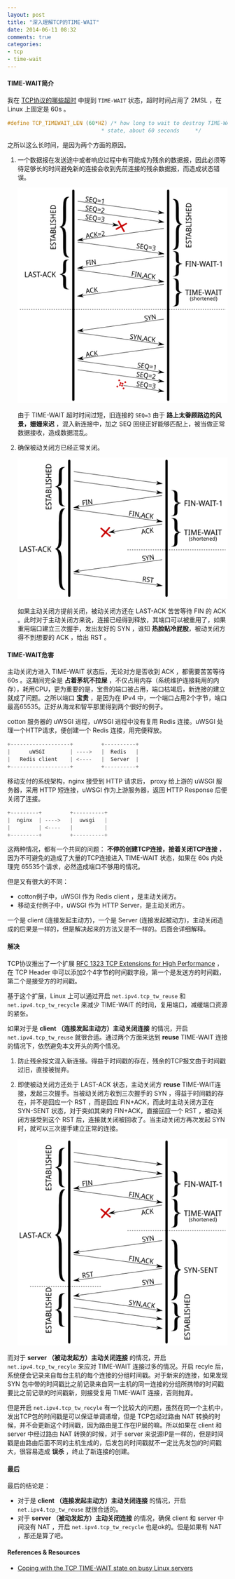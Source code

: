 ```yaml
---
layout: post
title: "深入理解TCP的TIME-WAIT"
date: 2014-06-11 08:32
comments: true
categories: 
- tcp
- time-wait
---
```


#### TIME-WAIT简介

我在 [TCP协议的哪些超时](http://blog.qiusuo.im/blog/2014/03/19/tcp-timeout/) 中提到 `TIME-WAIT` 状态，超时时间占用了 2MSL ，在 Linux 上固定是 60s 。

~~~ C
#define TCP_TIMEWAIT_LEN (60*HZ) /* how long to wait to destroy TIME-WAIT
                              * state, about 60 seconds     */
~~~
                                  
之所以这么长时间，是因为两个方面的原因。

1. 一个数据报在发送途中或者响应过程中有可能成为残余的数据报，因此必须等待足够长的时间避免新的连接会收到先前连接的残余数据报，而造成状态错误。

   ![duplicate-segment](/images/duplicate-segment.png)

   由于 TIME-WAIT 超时时间过短，旧连接的 `SEQ=3` 由于 **路上太眷顾路边的风景，姗姗来迟** ，混入新连接中，加之 SEQ 回绕正好能够匹配上，被当做正常数据接收，造成数据混乱。
   
2. 确保被动关闭方已经正常关闭。
   
   ![last-ack](/images/last-ack.png)
   
   如果主动关闭方提前关闭，被动关闭方还在 LAST-ACK 苦苦等待 FIN 的 ACK 。此时对于主动关闭方来说，连接已经得到释放，其端口可以被重用了，如果重用端口建立三次握手，发出友好的 SYN ，谁知 **热脸贴冷屁股**，被动关闭方得不到想要的 ACK ，给出 RST 。
   
#### TIME-WAIT危害

主动关闭方进入 TIME-WAIT 状态后，无论对方是否收到 ACK ，都需要苦苦等待 60s 。这期间完全是 **占着茅坑不拉屎** ，不仅占用内存（系统维护连接耗用的内存），耗用CPU，更为重要的是，宝贵的端口被占用，端口枯竭后，新连接的建立就成了问题。之所以端口 **宝贵** ，是因为在 IPv4 中，一个端口占用2个字节，端口最高65535。正好从海龙和智平那里得到两个很好的例子。

cotton 服务器的 uWSGI 进程，uWSGI 进程中没有复用 Redis 连接。uWSGI 处理一个HTTP请求，便创建一个 Redis 连接，用完便释放。
 
~~~ C
+-------------------+         +----------+
|      uWSGI        | ---->   |  Redis   |            
|   Redis client    | <----   |  Server  |
+-------------------+         +----------+
~~~
 
移动支付的系统架构，nginx 接受到 HTTP 请求后， proxy 给上游的 uWSGI 服务器，采用 HTTP 短连接，uWSGI 作为上游服务器，返回 HTTP Response 后便关闭了连接。
   
~~~ C
+---------+         +----------+
|  nginx  | ---->   |  uwsgi   |            
|         | <----   |          |
+---------+         +----------+
~~~

这两种情况，都有一个共同的问题： **不停的创建TCP连接，接着关闭TCP连接** ，因为不可避免的造成了大量的TCP连接进入 TIME-WAIT 状态，如果在 60s 内处理完 65535个请求，必然造成端口不够用的情况。

但是又有很大的不同：

* cotton例子中，uWSGI 作为 Redis client ，是主动关闭方。
* 移动支付例子中，uWSGI 作为 HTTP Server，是主动关闭方。

一个是 client (连接发起主动方)，一个是 Server (连接发起被动方)，主动关闭造成的后果是一样的，但是解决起来的方法又是不一样的。后面会详细解释。

#### 解决

TCP协议推出了一个扩展 [RFC 1323 TCP Extensions for High Performance](http://tools.ietf.org/html/rfc1323) ，在 TCP Header 中可以添加2个4字节的时间戳字段，第一个是发送方的时间戳，第二个是接受方的时间戳。

基于这个扩展，Linux 上可以通过开启 `net.ipv4.tcp_tw_reuse` 和 `net.ipv4.tcp_tw_recycle` 来减少 TIME-WAIT 的时间，复用端口，减缓端口资源的紧张。

如果对于是 **client （连接发起主动方）主动关闭连接** 的情况，开启 `net.ipv4.tcp_tw_reuse` 就很合适。通过两个方面来达到 **reuse** TIME-WAIT 连接的情况下，依然避免本文开头的两个情况。

1. 防止残余报文混入新连接。得益于时间戳的存在，残余的TCP报文由于时间戳过旧，直接被抛弃。
2. 即使被动关闭方还处于 LAST-ACK 状态，主动关闭方 **reuse** TIME-WAIT连接，发起三次握手。当被动关闭方收到三次握手的 SYN ，得益于时间戳的存在，并不是回应一个 RST ，而是回应 FIN+ACK，而此时主动关闭方正在 SYN-SENT 状态，对于突如其来的 FIN+ACK，直接回应一个 RST ，被动关闭方接受到这个 RST 后，连接就关闭被回收了。当主动关闭方再次发起 SYN 时，就可以三次握手建立正常的连接。

   ![last-ack-reuse](/images/last-ack-reuse.png)
   
而对于 **server （被动发起方）主动关闭连接** 的情况，开启 `net.ipv4.tcp_tw_recyle` 来应对 TIME-WAIT 连接过多的情况。开启 recyle 后，系统便会记录来自每台主机的每个连接的分组时间戳。对于新来的连接，如果发现 SYN 包中带的时间戳比之前记录来自同一主机的同一连接的分组所携带的时间戳要比之前记录的时间戳新，则接受复用 TIME-WAIT 连接，否则抛弃。

但是开启 `net.ipv4.tcp_tw_recyle` 有一个比较大的问题，虽然在同一个主机中，发出TCP包的时间戳是可以保证单调递增，但是 TCP包经过路由 NAT 转换的时候，并不会更新这个时间戳，因为路由是工作在IP层的嘛。所以如果在 client 和 server 中经过路由 NAT 转换的时候，对于 server 来说源IP是一样的，但是时间戳是由路由后面不同的主机生成的，后发包的时间戳就不一定比先发包的时间戳大，很容易造成 **误杀** ，终止了新连接的创建。

#### 最后

最后的结论是：

* 对于是 **client （连接发起主动方）主动关闭连接** 的情况，开启 `net.ipv4.tcp_tw_reuse` 就很合适的。
* 对于 **server （被动发起方）主动关闭连接** 的情况，确保 client 和 server 中间没有 NAT ，开启 `net.ipv4.tcp_tw_recycle` 也是ok的。但是如果有 NAT ，那还是算了吧。

#### References & Resources

* [Coping with the TCP TIME-WAIT state on busy Linux servers](http://vincent.bernat.im/en/blog/2014-tcp-time-wait-state-linux.html)
